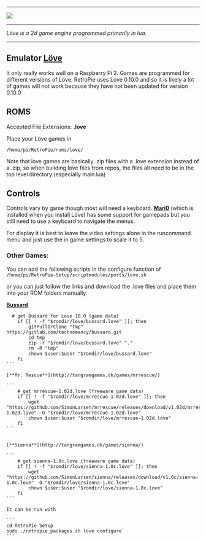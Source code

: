 ***
![](http://dedarwin.net/wp-content/uploads/2015/03/love2d.png)
***
_Löve is a 2d game engine programmed primarily in lua._
***
## Emulator [Löve](https://bitbucket.org/rude/love/src)

It only really works well on a Raspberry Pi 2. Games are programmed for different versions of Löve. RetroPie uses Love 0.10.0 and so it is likely a lot of games will not work because they have not been updated for version 0.10.0

## ROMS

Accepted File Extensions: **.love**

Place your Löve games in

```
/home/pi/RetroPie/roms/love/
```

Note that love games are basically .zip files with a .love extension instead of a .zip, so when building love files from repos, the files all need to be in the top level directory (especially main.lua)

## Controls

Controls vary by game though most will need a keyboard. [**Mari0**](http://stabyourself.net/mari0/) (which is installed when you install Löve) has some support for gamepads but you still need to use a keyboard to navigate the menus. 

For display it is best to leave the video settings alone in the runcommand menu and just use the in game settings to scale it to 5.

### Other Games:

You can add the following scripts in the configure function of `/home/pi/RetroPie-Setup/scriptmodules/ports/love.sh`

or you can just follow the links and download the .love files and place them into your ROM folders manually.


[**Bussard**](http://technomancy.itch.io/bussard)

````  
  # get Bussard for Love 10.0 (game data)
    if [[ ! -f "$romdir/love/bussard.love" ]]; then
        gitPullOrClone "tmp" https://gitlab.com/technomancy/bussard.git
        cd tmp
        zip -r "$romdir/love/bussard.love" "."
        rm -R "tmp"
        chown $user:$user "$romdir/love/bussard.love"
    fi
```

[**Mr. Rescue**](http://tangramgames.dk/games/mrrescue/)

```
    # get mrrescue-1.02d.love (freeware game data)
    if [[ ! -f "$romdir/love/mrrescue-1.02d.love" ]]; then
        wget "https://github.com/SimonLarsen/mrrescue/releases/download/v1.02d/mrrescue-1.02d.love" -O "$romdir/love/mrrescue-1.02d.love"
        chown $user:$user "$romdir/love/mrrescue-1.02d.love"
    fi
```


[**Sienna**](http://tangramgames.dk/games/sienna/)

```
    # get sienna-1.0c.love (freeware game data)
    if [[ ! -f "$romdir/love/sienna-1.0c.love" ]]; then
        wget "https://github.com/SimonLarsen/sienna/releases/download/v1.0c/sienna-1.0c.love" -O "$romdir/love/sienna-1.0c.love"
        chown $user:$user "$romdir/love/sienna-1.0c.love"
    fi
```

It can be run with

```
cd RetroPie-Setup
sudo ./retropie_packages.sh love configure`
```